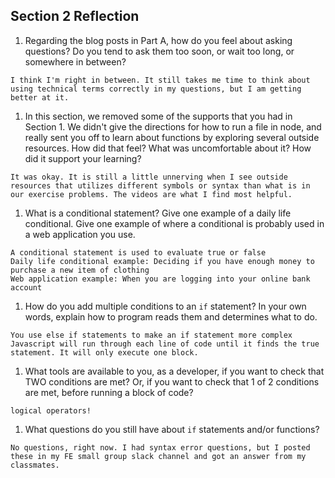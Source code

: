 ## Section 2 Reflection

1. Regarding the blog posts in Part A, how do you feel about asking questions? Do you tend to ask them too soon, or wait too long, or somewhere in between?
```
I think I'm right in between. It still takes me time to think about using technical terms correctly in my questions, but I am getting better at it.
```

1. In this section, we removed some of the supports that you had in Section 1. We didn't give the directions for how to run a file in node, and really sent you off to learn about functions by exploring several outside resources. How did that feel? What was uncomfortable about it? How did it support your learning?
```
It was okay. It is still a little unnerving when I see outside resources that utilizes different symbols or syntax than what is in our exercise problems. The videos are what I find most helpful.
```

1. What is a conditional statement? Give one example of a daily life conditional. Give one example of where a conditional is probably used in a web application you use.
```
A conditional statement is used to evaluate true or false
Daily life conditional example: Deciding if you have enough money to purchase a new item of clothing
Web application example: When you are logging into your online bank account
```

1. How do you add multiple conditions to an `if` statement? In your own words, explain how to program reads them and determines what to do.
```
You use else if statements to make an if statement more complex
Javascript will run through each line of code until it finds the true statement. It will only execute one block.
```

1. What tools are available to you, as a developer, if you want to check that TWO conditions are met? Or, if you want to check that 1 of 2 conditions are met, before running a block of code?
```
logical operators!
```
1. What questions do you still have about `if` statements and/or functions?
```
No questions, right now. I had syntax error questions, but I posted these in my FE small group slack channel and got an answer from my classmates.
```

